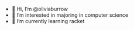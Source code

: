 - 👋 Hi, I’m @oliviaburrow
- 👀 I’m interested in majoring in computer science
- 🌱 I’m currently learning racket

<!---
oliviaburrow/oliviaburrow is a ✨ special ✨ repository because its `README.md` (this file) appears on your GitHub profile.
You can click the Preview link to take a look at your changes.
--->
